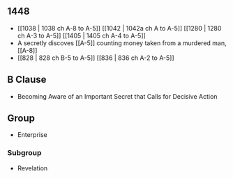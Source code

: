 ## 1448
- [[1038 | 1038 ch A-8 to A-5]] [[1042 | 1042a ch A to A-5]] [[1280 | 1280 ch A-3 to A-5]] [[1405 | 1405 ch A-4 to A-5]] 
- A secretly discoves [[A-5]] counting money taken from a murdered man, [[A-8]]
- [[828 | 828 ch B-5 to A-5]] [[836 | 836 ch A-2 to A-5]] 

## B Clause
- Becoming Aware of an Important Secret that Calls for Decisive Action

## Group
- Enterprise

### Subgroup
- Revelation

